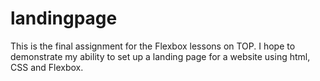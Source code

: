 # landingpage

This is the final assignment for the Flexbox lessons on TOP. I hope to demonstrate my ability to set up a landing page for a website using html, CSS and Flexbox.
